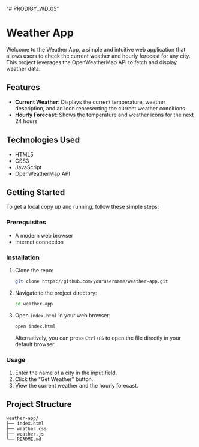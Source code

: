 "# PRODIGY_WD_05" 
# Weather App

Welcome to the Weather App, a simple and intuitive web application that allows users to check the current weather and hourly forecast for any city. This project leverages the OpenWeatherMap API to fetch and display weather data.

## Features

- **Current Weather**: Displays the current temperature, weather description, and an icon representing the current weather conditions.
- **Hourly Forecast**: Shows the temperature and weather icons for the next 24 hours.

## Technologies Used

- HTML5
- CSS3
- JavaScript
- OpenWeatherMap API

## Getting Started

To get a local copy up and running, follow these simple steps:

### Prerequisites

- A modern web browser
- Internet connection

### Installation

1. Clone the repo:
    ```sh
    git clone https://github.com/yourusername/weather-app.git
    ```
2. Navigate to the project directory:
    ```sh
    cd weather-app
    ```
3. Open `index.html` in your web browser:
    ```sh
    open index.html
    ```
    Alternatively, you can press `Ctrl+F5` to open the file directly in your default browser.

### Usage

1. Enter the name of a city in the input field.
2. Click the "Get Weather" button.
3. View the current weather and the hourly forecast.

## Project Structure

```plaintext
weather-app/
├── index.html
├── weather.css
├── weather.js
└── README.md

